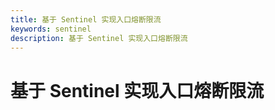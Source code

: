 ```yaml
---
title: 基于 Sentinel 实现入口熔断限流
keywords: sentinel
description: 基于 Sentinel 实现入口熔断限流
---
```


# 基于 Sentinel 实现入口熔断限流

